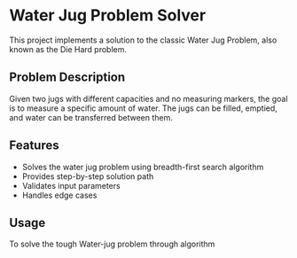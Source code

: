 # Water Jug Problem Solver

This project implements a solution to the classic Water Jug Problem, also known as the Die Hard problem.

## Problem Description

Given two jugs with different capacities and no measuring markers, the goal is to measure a specific amount of water. The jugs can be filled, emptied, and water can be transferred between them.

## Features

- Solves the water jug problem using breadth-first search algorithm
- Provides step-by-step solution path
- Validates input parameters
- Handles edge cases

## Usage
To solve the tough Water-jug problem through algorithm